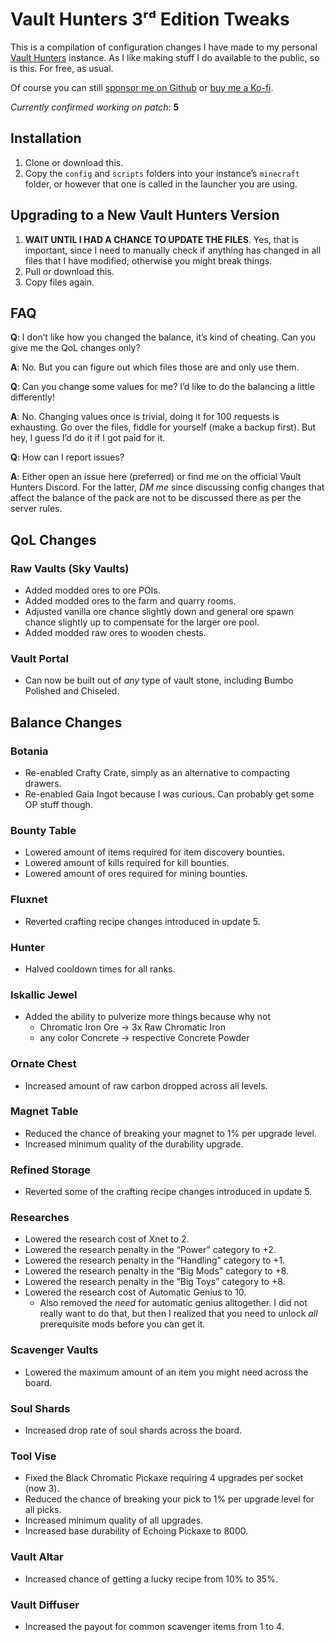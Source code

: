 # Vault Hunters 3ʳᵈ Edition Tweaks

This is a compilation of configuration changes I have made to my personal [Vault
Hunters](https://vaulthunters.gg) instance. As I like making stuff I do
available to the public, so is this. For free, as usual.

Of course you can still [sponsor me on
Github](https://github.com/sponsors/alterNERDtive) or [buy me a
Ko-fi](https://ko-fi.com/S6S1DLYBS).

_Currently confirmed working on patch_: __5__

## Installation

1. Clone or download this.
2. Copy the `config` and `scripts` folders into your instance’s `minecraft`
   folder, or however that one is called in the launcher you are using.

## Upgrading to a New Vault Hunters Version

1. __WAIT UNTIL I HAD A CHANCE TO UPDATE THE FILES__. Yes, that is important,
   since I need to manually check if anything has changed in all files that I
   have modified; otherwise you might break things.
2. Pull or download this.
3. Copy files again.

## FAQ

__Q__: I don’t like how you changed the balance, it’s kind of cheating. Can you
give me the QoL changes only?

__A__: No. But you can figure out which files those are and only use them.

__Q__: Can you change some values for me? I’d like to do the balancing a little
differently!

__A__: No. Changing values once is trivial, doing it for 100 requests is
exhausting. Go over the files, fiddle for yourself (make a backup first). But
hey, I guess I’d do it if I got paid for it.

__Q__: How can I report issues?

__A__: Either open an issue here (preferred) or find me on the official Vault
Hunters Discord. For the latter, _DM me_ since discussing config changes that
affect the balance of the pack are not to be discussed there as per the server
rules.

## QoL Changes

### Raw Vaults (Sky Vaults)

* Added modded ores to ore POIs.
* Added modded ores to the farm and quarry rooms.
* Adjusted vanilla ore chance slightly down and general ore spawn chance
  slightly up to compensate for the larger ore pool.
* Added modded raw ores to wooden chests.

### Vault Portal

* Can now be built out of _any_ type of vault stone, including Bumbo Polished
  and Chiseled.

## Balance Changes

### Botania

* Re-enabled Crafty Crate, simply as an alternative to compacting drawers.
* Re-enabled Gaia Ingot because I was curious. Can probably get some OP stuff
  though.

### Bounty Table

* Lowered amount of items required for item discovery bounties.
* Lowered amount of kills required for kill bounties.
* Lowered amount of ores required for mining bounties.

### Fluxnet

* Reverted crafting recipe changes introduced in update 5.

### Hunter

* Halved cooldown times for all ranks.

### Iskallic Jewel

* Added the ability to pulverize more things because why not
  * Chromatic Iron Ore → 3x Raw Chromatic Iron
  * any color Concrete → respective Concrete Powder

### Ornate Chest

* Increased amount of raw carbon dropped across all levels.

### Magnet Table

* Reduced the chance of breaking your magnet to 1% per upgrade level.
* Increased minimum quality of the durability upgrade.

### Refined Storage

* Reverted some of the crafting recipe changes introduced in update 5.

### Researches

* Lowered the research cost of Xnet to 2.
* Lowered the research penalty in the “Power” category to +2.
* Lowered the research penalty in the “Handling” category to +1.
* Lowered the research penalty in the “Big Mods” category to +8.
* Lowered the research penalty in the “Big Toys” category to +8.
* Lowered the research cost of Automatic Genius to 10.
  * Also removed the _need_ for automatic genius alltogether. I did not really
    want to do that, but then I realized that you need to unlock _all_
    prerequisite mods before you can get it.

### Scavenger Vaults

* Lowered the maximum amount of an item you might need across the board.

### Soul Shards

* Increased drop rate of soul shards across the board.

### Tool Vise

* Fixed the Black Chromatic Pickaxe requiring 4 upgrades per socket (now 3).
* Reduced the chance of breaking your pick to 1% per upgrade level for all
  picks.
* Increased minimum quality of all upgrades.
* Increased base durability of Echoing Pickaxe to 8000.

### Vault Altar

* Increased chance of getting a lucky recipe from 10% to 35%.

### Vault Diffuser

* Increased the payout for common scavenger items from 1 to 4.
